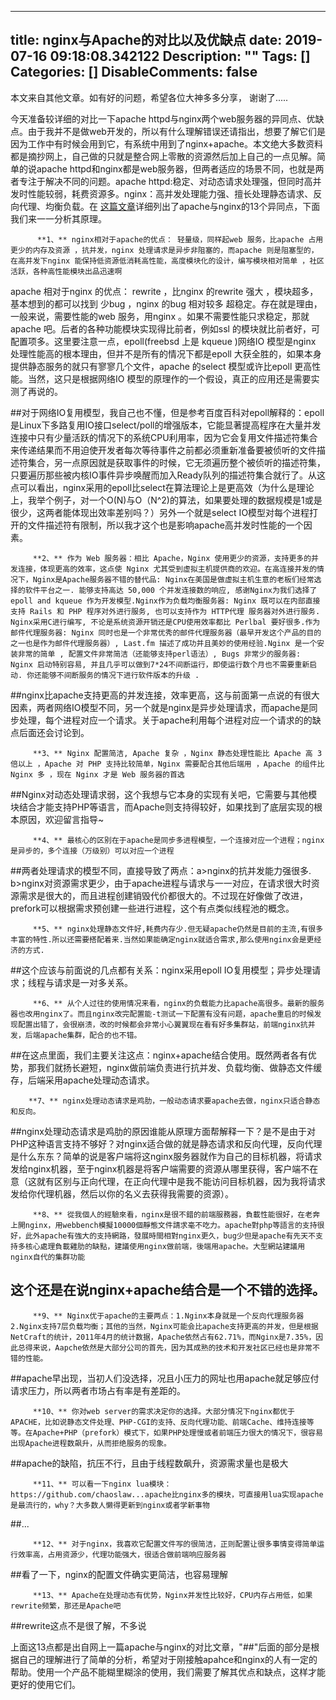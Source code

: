 
---
title: nginx与Apache的对比以及优缺点
date: 2019-07-16 09:18:08.342122
Description: ""
Tags: []
Categories: []
DisableComments: false
---
本文来自其他文章。如有好的问题，希望各位大神多多分享， 谢谢了.....

今天准备较详细的对比一下apache
httpd与nginx两个web服务器的异同点、优缺点。由于我并不是做web开发的，所以有什么理解错误还请指出，想要了解它们是因为工作中有时候会用到它，有系统中用到了nginx+apache。本文绝大多数资料都是摘抄网上，自己做的只就是整合网上零散的资源然后加上自己的一点见解。简单的说apache
httpd和nginx都是web服务器，但两者适应的场景不同，也就是两者专注于解决不同的问题。apache
httpd:稳定、对动态请求处理强，但同时高并发时性能较弱，耗费资源多。nginx：高并发处理能力强、擅长处理静态请求、反向代理、均衡负载。在
[这篇文章](http://www.phpzixue.cn/detail1174.shtml)详细列出了apache与nginx的13个异同点，下面我们来一一分析其原理。

          **1、** nginx相对于apache的优点： 轻量级，同样起web 服务，比apache 占用更少的内存及资源 ，抗并发，nginx 处理请求是异步非阻塞的，而apache 则是阻塞型的，在高并发下nginx 能保持低资源低消耗高性能，高度模块化的设计，编写模块相对简单 ，社区活跃，各种高性能模块出品迅速啊

apache 相对于nginx 的优点： rewrite ，比nginx 的rewrite 强大 ，模块超多，基本想到的都可以找到 少bug ，nginx
的bug 相对较多 超稳定。存在就是理由，一般来说，需要性能的web 服务，用nginx 。如果不需要性能只求稳定，那就apache
吧。后者的各种功能模块实现得比前者，例如ssl 的模块就比前者好，可配置项多。这里要注意一点，epoll(freebsd 上是 kqueue )网络IO
模型是nginx 处理性能高的根本理由，但并不是所有的情况下都是epoll 大获全胜的，如果本身提供静态服务的就只有寥寥几个文件，apache
的select 模型或许比epoll 更高性能。当然，这只是根据网络IO 模型的原理作的一个假设，真正的应用还是需要实测了再说的。

##对于网络IO复用模型，我自己也不懂，但是参考百度百科对epoll解释的：epoll是Linux下多路复用IO接口select/poll的增强版本，它能显著提高程序在大量并发连接中只有少量活跃的情况下的系统CPU利用率，因为它会复用文件描述符集合来传递结果而不用迫使开发者每次等待事件之前都必须重新准备要被侦听的文件描述符集合，另一点原因就是获取事件的时候，它无须遍历整个被侦听的描述符集，只要遍历那些被内核IO事件异步唤醒而加入Ready队列的描述符集合就行了。从这点可以看出，nginx采用的epoll比select在算法理论上是更高效（为什么是理论上，我举个例子，对一个O(N)与O（N^2)的算法，如果要处理的数据规模是1或是很少，这两者能体现出效率差别吗？）另外一个就是select
IO模型对每个进程打开的文件描述符有限制，所以我才这个也是影响apache高并发时性能的一个因素。

         **2、** 作为 Web 服务器：相比 Apache，Nginx 使用更少的资源，支持更多的并发连接，体现更高的效率，这点使 Nginx 尤其受到虚拟主机提供商的欢迎。在高连接并发的情况下，Nginx是Apache服务器不错的替代品: Nginx在美国是做虚拟主机生意的老板们经常选择的软件平台之一. 能够支持高达 50,000 个并发连接数的响应, 感谢Nginx为我们选择了 epoll and kqueue 作为开发模型.Nginx作为负载均衡服务器: Nginx 既可以在内部直接支持 Rails 和 PHP 程序对外进行服务, 也可以支持作为 HTTP代理 服务器对外进行服务. Nginx采用C进行编写, 不论是系统资源开销还是CPU使用效率都比 Perlbal 要好很多.作为邮件代理服务器: Nginx 同时也是一个非常优秀的邮件代理服务器（最早开发这个产品的目的之一也是作为邮件代理服务器）, Last.fm 描述了成功并且美妙的使用经验.Nginx 是一个安装非常的简单 , 配置文件非常简洁（还能够支持perl语法）, Bugs 非常少的服务器: Nginx 启动特别容易, 并且几乎可以做到7*24不间断运行，即使运行数个月也不需要重新启动. 你还能够不间断服务的情况下进行软件版本的升级 .

##nginx比apache支持更高的并发连接，效率更高，这与前面第一点说的有很大因素，两者网络IO模型不同，另一个就是nginx是异步处理请求，而apache是同步处理，每个进程对应一个请求。关于apache利用每个进程对应一个请求的的缺点后面还会讨论到。

         **3、** Nginx 配置简洁, Apache 复杂 ，Nginx 静态处理性能比 Apache 高 3倍以上 ，Apache 对 PHP 支持比较简单，Nginx 需要配合其他后端用 ，Apache 的组件比 Nginx 多 ，现在 Nginx 才是 Web 服务器的首选

##Nginx对动态处理请求弱，这个我想与它本身的实现有关吧，它需要与其他模块结合才能支持PHP等语言，而Apache则支持得较好，如果找到了底层实现的根本原因，欢迎留言指导~

         **4、** 最核心的区别在于apache是同步多进程模型，一个连接对应一个进程；nginx是异步的，多个连接（万级别）可以对应一个进程

##两者处理请求的模型不同，直接导致了两点：a>nginx的抗并发能力强很多.
b>nginx对资源需求更少，由于apache进程与请求与一一对应，在请求很大时资源需求是很大的，而且进程创建销毁代价都很大的。不过现在好像做了改进，prefork可以根据需求预创建一些进行进程，这个有点类似线程池的概念。

         **5、** nginx处理静态文件好,耗费内存少.但无疑apache仍然是目前的主流,有很多丰富的特性.所以还需要搭配着来.当然如果能确定nginx就适合需求,那么使用nginx会是更经济的方式.

##这个应该与前面说的几点都有关系：nginx采用epoll IO复用模型；异步处理请求；线程与请求是一对多关系。

         **6、** 从个人过往的使用情况来看，nginx的负载能力比apache高很多。最新的服务器也改用nginx了。而且nginx改完配置能-t测试一下配置有没有问题，apache重启的时候发现配置出错了，会很崩溃，改的时候都会非常小心翼翼现在看有好多集群站，前端nginx抗并发，后端apache集群，配合的也不错。

##在这点里面，我们主要关注这点：nginx+apache结合使用。既然两者各有优势，那我们就扬长避短，nginx做前端负责进行抗并发、负载均衡、做静态文件缓存，后端采用apache处理动态请求。

        **7、** nginx处理动态请求是鸡肋，一般动态请求要apache去做，nginx只适合静态和反向。

##nginx处理动态请求是鸡肋的原因谁能从原理方面帮解释一下？是不是由于对PHP这种语言支持不够好？对nginx适合做的就是静态请求和反向代理，反向代理是什么东东？简单的说是客户端将这nginx服务器就作为自己的目标机器，将请求发给nginx机器，至于nginx机器是将客户端需要的资源从哪里获得，客户端不在意（这就有区别与正向代理，在正向代理中是我不能访问目标机器，因为我将请求发给你代理机器，然后以你的名义去获得我需要的资源）。

         **8、** 從我個人的經驗來看，nginx是很不錯的前端服務器，負載性能很好，在老奔上開nginx，用webbench模擬10000個靜態文件請求毫不吃力。apache對php等語言的支持很好，此外apache有強大的支持網路，發展時間相對nginx更久，bug少但是apache有先天不支持多核心處理負載雞肋的缺點，建議使用nginx做前端，後端用apache。大型網站建議用nginx自代的集群功能

## 这个还是在说nginx+apache结合是一个不错的选择。

         **9、** Nginx优于apache的主要两点：1.Nginx本身就是一个反向代理服务器 2.Nginx支持7层负载均衡；其他的当然，Nginx可能会比apache支持更高的并发，但是根据NetCraft的统计，2011年4月的统计数据，Apache依然占有62.71%，而Nginx是7.35%，因此总得来说，Aapche依然是大部分公司的首先，因为其成熟的技术和开发社区已经也是非常不错的性能。

##apache早出现，当初人们没选择，况且小压力的网址也用apache就足够应付请求压力，所以两者市场占有率是有差距的。

         **10、** 你对web server的需求决定你的选择。大部分情况下nginx都优于APACHE，比如说静态文件处理、PHP-CGI的支持、反向代理功能、前端Cache、维持连接等等。在Apache+PHP（prefork）模式下，如果PHP处理慢或者前端压力很大的情况下，很容易出现Apache进程数飙升，从而拒绝服务的现象。

##apache的缺陷，抗压不行，且由于线程数飙升，资源需求量也是极大

         **11、** 可以看一下nginx lua模块：https://github.com/chaoslaw...apache比nginx多的模块，可直接用lua实现apache是最流行的，why？大多数人懒得更新到nginx或者学新事物   
##...

         **12、** 对于nginx，我喜欢它配置文件写的很简洁，正则配置让很多事情变得简单运行效率高，占用资源少，代理功能强大，很适合做前端响应服务器

##看了一下，nginx的配置文件确实更简洁，也容易理解

         **13、** Apache在处理动态有优势，Nginx并发性比较好，CPU内存占用低，如果rewrite频繁，那还是Apache吧   
##rewrite这点不是很了解，不多说  
  
上面这13点都是出自网上一篇apache与nginx的对比文章，"##"后面的部分是根据自己的理解进行了简单的分析，希望对于刚接触apahce和nginx的人有一定的帮助。使用一个产品不能糊里糊涂的使用，我们需要了解其优点和缺点，这样才能更好的使用它们。


